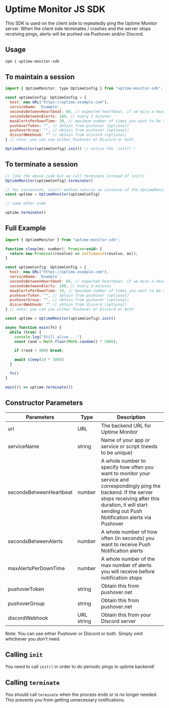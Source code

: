 # Uptime Monitor JS SDK

This SDK is used on the client side to repeatedly ping the Uptime Monitor server. When the client side terminates / crashes and the server stops receiving pings, alerts will be pushed via Pushover and/or Discord.

## Usage
```bash
npm i uptime-monitor-sdk
```

## To maintain a session
```js
import { UptimeMonitor, type UptimeConfig } from "uptime-monitor-sdk";

const uptimeConfig: UptimeConfig = {
  host: new URL("https://uptime.example.com"),
  serviceName: 'Example',
  secondsBetweenHeartbeat: 60, // expected heartbeat. if we miss a heartbeat over 60 seconds, an alert is pushed
  secondsBetweenAlerts: 180, // every 3 minutes
  maxAlertsPerDownTime: 10, // maximum number of times you want to be alerted
  pushoverToken: "", // obtain from pushover (optional)
  pushoverGroup: "", // obtain from pushover (optional)
  discordWebhook: "" // obtain from discord (optional)
} // note: you can use either Pushover or Discord or both

UptimeMonitor(uptimeConfig).init() // notice the `init()`!
```

## To terminate a session
```js
// like the above code but we call terminate instead of init()
UptimeMonitor(uptimeConfig).terminate()

// for convenient, init() method returns an instance of the UptimeMonitor
const uptime = UptimeMonitor(uptimeConfig)

// some other code

uptime.terminate()
```

## Full Example
```js
import { UptimeMonitor } from "uptime-monitor-sdk";

function sleep(ms: number): Promise<void> {
  return new Promise((resolve) => setTimeout(resolve, ms));
}

const uptimeConfig: UptimeConfig = {
  host: new URL("https://uptime.example.com"),
  serviceName: 'Example',
  secondsBetweenHeartbeat: 60, // expected heartbeat. if we miss a heartbeat over 60 seconds, an alert is pushed
  secondsBetweenAlerts: 180, // every 3 minutes
  maxAlertsPerDownTime: 10, // maximum number of times you want to be alerted
  pushoverToken: "", // obtain from pushover (optional)
  pushoverGroup: "", // obtain from pushover (optional)
  discordWebhook: "" // obtain from discord (optional)
} // note: you can use either Pushover or Discord or both

const uptime = UptimeMonitor(uptimeConfig).init()

async function main(fn) {
  while (true) {
    console.log("Still alive....")
    const rand = Math.floor(Math.random() * 1000);

    if (rand > 900) break;

    await sleep(10 * 1000)
  }

  fn()
}

main(() => uptime.terminate())
```

## Constructor Parameters

|Parameters|Type|Description|
|---|---|---|
|url|URL|The backend URL for Uptime Monitor|
|serviceName|string|Name of your app or service or script (needs to be unique)|
|secondsBetweenHeartbeat|number|A whole number to specify how often you want to monitor your service and correspondingly ping the backend. If the server stops receiving after this duration, it will start sending out Push Notification alerts via Pushover|
|secondsBetweenAlerts|number|A whole number of how often (in seconds) you want to receive Push Notification alerts|
|maxAlertsPerDownTime|number|A whole number of the max number of alerts you will receive before notification stops|
|pushoverToken|string|Obtain this from pushover.net|
|pushoverGroup|string|Obtain this from pushover.net|
|discordWebhook|URL string|Obtain this from your Discord server|

Note: You can use either Pushover or Discord or both. Simply omit whichever you don't need.

## Calling `init`

You need to call `init()` in order to do periodic pings to uptime backend!

## Calling `terminate`

You should call `terminate` when the process ends or is no longer needed. This prevents you from getting unnecessary notifications.
